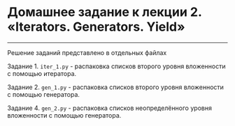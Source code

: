 # Домашнее задание к лекции 2. «Iterators. Generators. Yield»
___
Решение заданий представлено в отдельных файлах

Задание 1. `iter_1.py` - распаковка списков второго уровня вложенности с помощью итератора.

Задание 2. `gen_1.py` - распаковка списков второго уровня вложенности с помощью генератора.

Задание 4. `gen_2.py` - распаковка списков неопределённого уровня вложенности с помощью генератора.